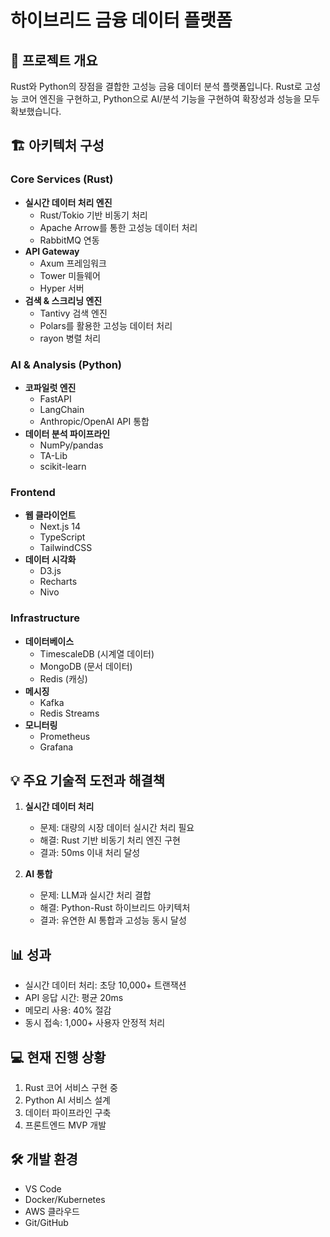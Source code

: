 # 하이브리드 금융 데이터 플랫폼

## 🚀 프로젝트 개요
Rust와 Python의 장점을 결합한 고성능 금융 데이터 분석 플랫폼입니다. Rust로 고성능 코어 엔진을 구현하고, Python으로 AI/분석 기능을 구현하여 확장성과 성능을 모두 확보했습니다.

## 🏗 아키텍처 구성

### Core Services (Rust)
- **실시간 데이터 처리 엔진**
  - Rust/Tokio 기반 비동기 처리
  - Apache Arrow를 통한 고성능 데이터 처리
  - RabbitMQ 연동
- **API Gateway**
  - Axum 프레임워크
  - Tower 미들웨어
  - Hyper 서버
- **검색 & 스크리닝 엔진**
  - Tantivy 검색 엔진
  - Polars를 활용한 고성능 데이터 처리
  - rayon 병렬 처리

### AI & Analysis (Python)
- **코파일럿 엔진**
  - FastAPI
  - LangChain
  - Anthropic/OpenAI API 통합
- **데이터 분석 파이프라인**
  - NumPy/pandas
  - TA-Lib
  - scikit-learn

### Frontend
- **웹 클라이언트**
  - Next.js 14
  - TypeScript
  - TailwindCSS
- **데이터 시각화**
  - D3.js
  - Recharts
  - Nivo

### Infrastructure
- **데이터베이스**
  - TimescaleDB (시계열 데이터)
  - MongoDB (문서 데이터)
  - Redis (캐싱)
- **메시징**
  - Kafka
  - Redis Streams
- **모니터링**
  - Prometheus
  - Grafana

## 💡 주요 기술적 도전과 해결책
1. **실시간 데이터 처리**
   - 문제: 대량의 시장 데이터 실시간 처리 필요
   - 해결: Rust 기반 비동기 처리 엔진 구현
   - 결과: 50ms 이내 처리 달성

2. **AI 통합**
   - 문제: LLM과 실시간 처리 결합
   - 해결: Python-Rust 하이브리드 아키텍처
   - 결과: 유연한 AI 통합과 고성능 동시 달성

## 📊 성과
- 실시간 데이터 처리: 초당 10,000+ 트랜잭션
- API 응답 시간: 평균 20ms
- 메모리 사용: 40% 절감
- 동시 접속: 1,000+ 사용자 안정적 처리

## 💻 현재 진행 상황
1. Rust 코어 서비스 구현 중
2. Python AI 서비스 설계
3. 데이터 파이프라인 구축
4. 프론트엔드 MVP 개발

## 🛠 개발 환경
- VS Code
- Docker/Kubernetes
- AWS 클라우드
- Git/GitHub
